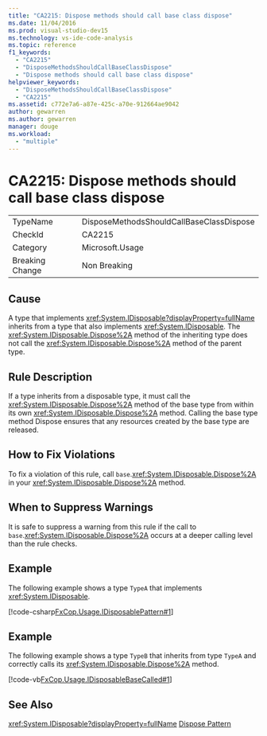 ```yaml
---
title: "CA2215: Dispose methods should call base class dispose"
ms.date: 11/04/2016
ms.prod: visual-studio-dev15
ms.technology: vs-ide-code-analysis
ms.topic: reference
f1_keywords:
  - "CA2215"
  - "DisposeMethodsShouldCallBaseClassDispose"
  - "Dispose methods should call base class dispose"
helpviewer_keywords:
  - "DisposeMethodsShouldCallBaseClassDispose"
  - "CA2215"
ms.assetid: c772e7a6-a87e-425c-a70e-912664ae9042
author: gewarren
ms.author: gewarren
manager: douge
ms.workload:
  - "multiple"
---
```

# CA2215: Dispose methods should call base class dispose
|||
|-|-|
|TypeName|DisposeMethodsShouldCallBaseClassDispose|
|CheckId|CA2215|
|Category|Microsoft.Usage|
|Breaking Change|Non Breaking|

## Cause
 A type that implements <xref:System.IDisposable?displayProperty=fullName> inherits from a type that also implements <xref:System.IDisposable>. The <xref:System.IDisposable.Dispose%2A> method of the inheriting type does not call the <xref:System.IDisposable.Dispose%2A> method of the parent type.

## Rule Description
 If a type inherits from a disposable type, it must call the <xref:System.IDisposable.Dispose%2A> method of the base type from within its own <xref:System.IDisposable.Dispose%2A> method. Calling the base type method Dispose ensures that any resources created by the base type are released.

## How to Fix Violations
 To fix a violation of this rule, call `base`.<xref:System.IDisposable.Dispose%2A> in your <xref:System.IDisposable.Dispose%2A> method.

## When to Suppress Warnings
 It is safe to suppress a warning from this rule if the call to `base`.<xref:System.IDisposable.Dispose%2A> occurs at a deeper calling level than the rule checks.

## Example
 The following example shows a type `TypeA` that implements <xref:System.IDisposable>.

 [!code-csharp[FxCop.Usage.IDisposablePattern#1](../code-quality/codesnippet/CSharp/ca2215-dispose-methods-should-call-base-class-dispose_1.cs)]

## Example
 The following example shows a type `TypeB` that inherits from type `TypeA` and correctly calls its <xref:System.IDisposable.Dispose%2A> method.

 [!code-vb[FxCop.Usage.IDisposableBaseCalled#1](../code-quality/codesnippet/VisualBasic/ca2215-dispose-methods-should-call-base-class-dispose_2.vb)]

## See Also
 <xref:System.IDisposable?displayProperty=fullName>
 [Dispose Pattern](/dotnet/standard/design-guidelines/dispose-pattern)